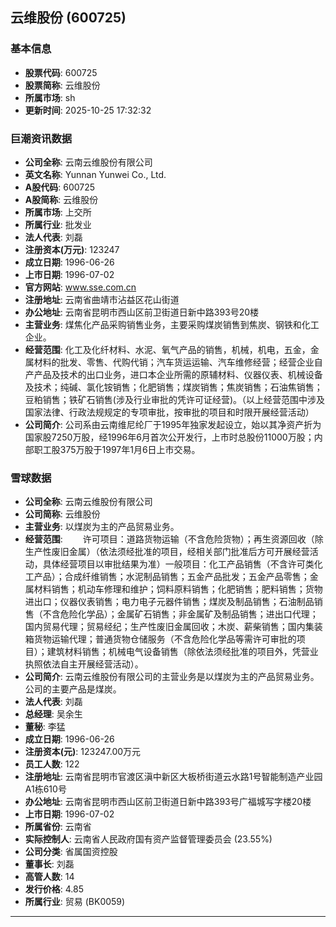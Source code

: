 ## 云维股份 (600725)

### 基本信息

- **股票代码**: 600725
- **股票简称**: 云维股份
- **所属市场**: sh
- **更新时间**: 2025-10-25 17:32:32

### 巨潮资讯数据

- **公司全称**: 云南云维股份有限公司
- **英文名称**: Yunnan Yunwei Co., Ltd.
- **A股代码**: 600725
- **A股简称**: 云维股份
- **所属市场**: 上交所
- **所属行业**: 批发业
- **法人代表**: 刘磊
- **注册资本(万元)**: 123247
- **成立日期**: 1996-06-26
- **上市日期**: 1996-07-02
- **官方网站**: www.sse.com.cn
- **注册地址**: 云南省曲靖市沾益区花山街道
- **办公地址**: 云南省昆明市西山区前卫街道日新中路393号20楼
- **主营业务**: 煤焦化产品采购销售业务，主要采购煤炭销售到焦炭、钢铁和化工企业。
- **经营范围**: 化工及化纤材料、水泥、氧气产品的销售，机械，机电，五金，金属材料的批发、零售、代购代销；汽车货运运输、汽车维修经营；经营企业自产产品及技术的出口业务，进口本企业所需的原辅材料、仪器仪表、机械设备及技术；纯碱、氯化铵销售；化肥销售；煤炭销售；焦炭销售；石油焦销售；豆粕销售；铁矿石销售(涉及行业审批的凭许可证经营)。（以上经营范围中涉及国家法律、行政法规规定的专项审批，按审批的项目和时限开展经营活动）
- **公司简介**: 公司系由云南维尼纶厂于1995年独家发起设立，始以其净资产折为国家股7250万股，经1996年6月首次公开发行，上市时总股份11000万股；内部职工股375万股于1997年1月6日上市交易。

### 雪球数据

- **公司全称**: 云南云维股份有限公司
- **公司简称**: 云维股份
- **主营业务**: 以煤炭为主的产品贸易业务。
- **经营范围**: 　　许可项目：道路货物运输（不含危险货物）；再生资源回收（除生产性废旧金属）（依法须经批准的项目，经相关部门批准后方可开展经营活动，具体经营项目以审批结果为准）一般项目：化工产品销售（不含许可类化工产品）；合成纤维销售；水泥制品销售；五金产品批发；五金产品零售；金属材料销售；机动车修理和维护；饲料原料销售；化肥销售；肥料销售；货物进出口；仪器仪表销售；电力电子元器件销售；煤炭及制品销售；石油制品销售（不含危险化学品）；金属矿石销售；非金属矿及制品销售；进出口代理；国内贸易代理；贸易经纪；生产性废旧金属回收；木炭、薪柴销售；国内集装箱货物运输代理；普通货物仓储服务（不含危险化学品等需许可审批的项目）；建筑材料销售；机械电气设备销售（除依法须经批准的项目外，凭营业执照依法自主开展经营活动）。
- **公司简介**: 云南云维股份有限公司的主营业务是以煤炭为主的产品贸易业务。公司的主要产品是煤炭。
- **法人代表**: 刘磊
- **总经理**: 吴余生
- **董秘**: 李猛
- **成立日期**: 1996-06-26
- **注册资本(元)**: 123247.00万元
- **员工人数**: 122
- **注册地址**: 云南省昆明市官渡区滇中新区大板桥街道云水路1号智能制造产业园A1栋610号
- **办公地址**: 云南省昆明市西山区前卫街道日新中路393号广福城写字楼20楼
- **上市日期**: 1996-07-02
- **所属省份**: 云南省
- **实际控制人**: 云南省人民政府国有资产监督管理委员会 (23.55%)
- **公司分类**: 省属国资控股
- **董事长**: 刘磊
- **高管人数**: 14
- **发行价格**: 4.85
- **所属行业**: 贸易 (BK0059)

---